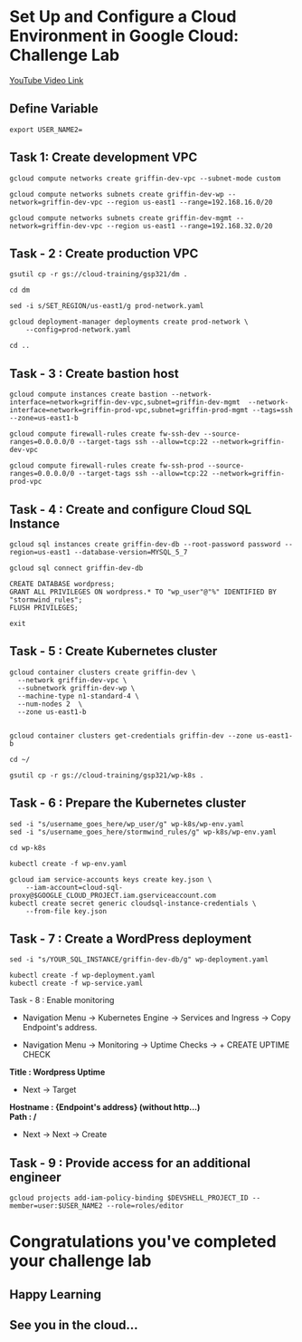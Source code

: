 # Set Up and Configure a Cloud Environment in Google Cloud: Challenge Lab

[YouTube Video Link](https://youtu.be/uKXyvbhFx6o)

## Define Variable
```
export USER_NAME2=
```
## Task 1: Create development VPC 
```
gcloud compute networks create griffin-dev-vpc --subnet-mode custom

gcloud compute networks subnets create griffin-dev-wp --network=griffin-dev-vpc --region us-east1 --range=192.168.16.0/20

gcloud compute networks subnets create griffin-dev-mgmt --network=griffin-dev-vpc --region us-east1 --range=192.168.32.0/20

```

## Task - 2 : Create production VPC 

```
gsutil cp -r gs://cloud-training/gsp321/dm .

cd dm

sed -i s/SET_REGION/us-east1/g prod-network.yaml

gcloud deployment-manager deployments create prod-network \
    --config=prod-network.yaml

cd ..
```
## Task - 3 : Create bastion host

```
gcloud compute instances create bastion --network-interface=network=griffin-dev-vpc,subnet=griffin-dev-mgmt  --network-interface=network=griffin-prod-vpc,subnet=griffin-prod-mgmt --tags=ssh --zone=us-east1-b

gcloud compute firewall-rules create fw-ssh-dev --source-ranges=0.0.0.0/0 --target-tags ssh --allow=tcp:22 --network=griffin-dev-vpc

gcloud compute firewall-rules create fw-ssh-prod --source-ranges=0.0.0.0/0 --target-tags ssh --allow=tcp:22 --network=griffin-prod-vpc

```


## Task - 4 : Create and configure Cloud SQL Instance

```
gcloud sql instances create griffin-dev-db --root-password password --region=us-east1 --database-version=MYSQL_5_7

gcloud sql connect griffin-dev-db

CREATE DATABASE wordpress;
GRANT ALL PRIVILEGES ON wordpress.* TO "wp_user"@"%" IDENTIFIED BY "stormwind_rules";
FLUSH PRIVILEGES;

exit

```

## Task - 5 : Create Kubernetes cluster

```
gcloud container clusters create griffin-dev \
  --network griffin-dev-vpc \
  --subnetwork griffin-dev-wp \
  --machine-type n1-standard-4 \
  --num-nodes 2  \
  --zone us-east1-b


gcloud container clusters get-credentials griffin-dev --zone us-east1-b

cd ~/

gsutil cp -r gs://cloud-training/gsp321/wp-k8s .

```

## Task - 6 : Prepare the Kubernetes cluster
```
sed -i "s/username_goes_here/wp_user/g" wp-k8s/wp-env.yaml
sed -i "s/username_goes_here/stormwind_rules/g" wp-k8s/wp-env.yaml
```

```
cd wp-k8s

kubectl create -f wp-env.yaml

gcloud iam service-accounts keys create key.json \
    --iam-account=cloud-sql-proxy@$GOOGLE_CLOUD_PROJECT.iam.gserviceaccount.com
kubectl create secret generic cloudsql-instance-credentials \
    --from-file key.json

```
## Task - 7 : Create a WordPress deployment
```
sed -i "s/YOUR_SQL_INSTANCE/griffin-dev-db/g" wp-deployment.yaml
```
```
kubectl create -f wp-deployment.yaml
kubectl create -f wp-service.yaml
```
Task - 8 : Enable monitoring
- Navigation Menu -> Kubernetes Engine -> Services and Ingress -> Copy Endpoint's address.

- Navigation Menu -> Monitoring -> Uptime Checks -> + CREATE UPTIME CHECK

<b>Title : Wordpress Uptime</b>

- Next -> Target

<b>Hostname : {Endpoint's address} (without http...)<br>
Path : /</b>

- Next -> Next -> Create

## Task - 9 : Provide access for an additional engineer
```
gcloud projects add-iam-policy-binding $DEVSHELL_PROJECT_ID --member=user:$USER_NAME2 --role=roles/editor
```


# Congratulations you've completed your challenge lab
## Happy Learning
## See you in the cloud...
